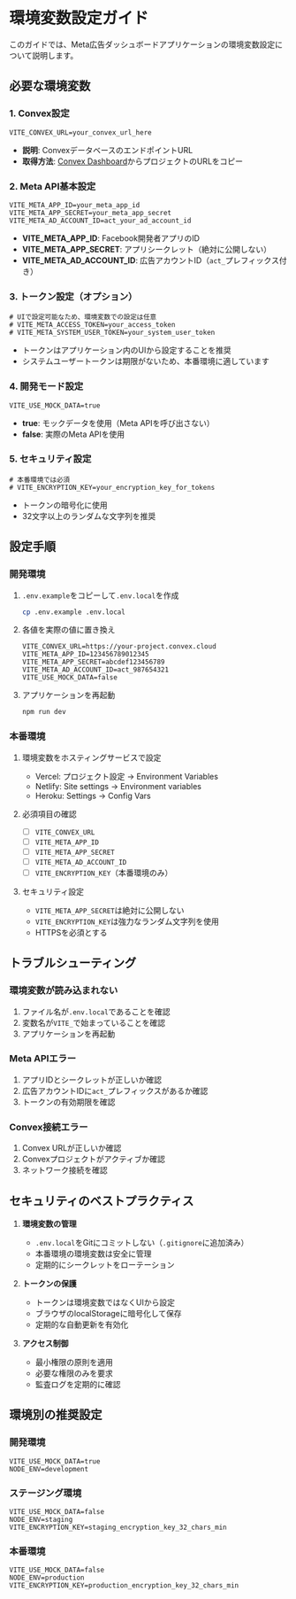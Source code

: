 # 環境変数設定ガイド

このガイドでは、Meta広告ダッシュボードアプリケーションの環境変数設定について説明します。

## 必要な環境変数

### 1. Convex設定

```env
VITE_CONVEX_URL=your_convex_url_here
```

- **説明**: ConvexデータベースのエンドポイントURL
- **取得方法**: [Convex Dashboard](https://dashboard.convex.dev/)からプロジェクトのURLをコピー

### 2. Meta API基本設定

```env
VITE_META_APP_ID=your_meta_app_id
VITE_META_APP_SECRET=your_meta_app_secret
VITE_META_AD_ACCOUNT_ID=act_your_ad_account_id
```

- **VITE_META_APP_ID**: Facebook開発者アプリのID
- **VITE_META_APP_SECRET**: アプリシークレット（絶対に公開しない）
- **VITE_META_AD_ACCOUNT_ID**: 広告アカウントID（`act_`プレフィックス付き）

### 3. トークン設定（オプション）

```env
# UIで設定可能なため、環境変数での設定は任意
# VITE_META_ACCESS_TOKEN=your_access_token
# VITE_META_SYSTEM_USER_TOKEN=your_system_user_token
```

- トークンはアプリケーション内のUIから設定することを推奨
- システムユーザートークンは期限がないため、本番環境に適しています

### 4. 開発モード設定

```env
VITE_USE_MOCK_DATA=true
```

- **true**: モックデータを使用（Meta APIを呼び出さない）
- **false**: 実際のMeta APIを使用

### 5. セキュリティ設定

```env
# 本番環境では必須
# VITE_ENCRYPTION_KEY=your_encryption_key_for_tokens
```

- トークンの暗号化に使用
- 32文字以上のランダムな文字列を推奨

## 設定手順

### 開発環境

1. `.env.example`をコピーして`.env.local`を作成
   ```bash
   cp .env.example .env.local
   ```

2. 各値を実際の値に置き換え
   ```env
   VITE_CONVEX_URL=https://your-project.convex.cloud
   VITE_META_APP_ID=123456789012345
   VITE_META_APP_SECRET=abcdef123456789
   VITE_META_AD_ACCOUNT_ID=act_987654321
   VITE_USE_MOCK_DATA=false
   ```

3. アプリケーションを再起動
   ```bash
   npm run dev
   ```

### 本番環境

1. 環境変数をホスティングサービスで設定
   - Vercel: プロジェクト設定 → Environment Variables
   - Netlify: Site settings → Environment variables
   - Heroku: Settings → Config Vars

2. 必須項目の確認
   - [ ] `VITE_CONVEX_URL`
   - [ ] `VITE_META_APP_ID`
   - [ ] `VITE_META_APP_SECRET`
   - [ ] `VITE_META_AD_ACCOUNT_ID`
   - [ ] `VITE_ENCRYPTION_KEY`（本番環境のみ）

3. セキュリティ設定
   - `VITE_META_APP_SECRET`は絶対に公開しない
   - `VITE_ENCRYPTION_KEY`は強力なランダム文字列を使用
   - HTTPSを必須とする

## トラブルシューティング

### 環境変数が読み込まれない

1. ファイル名が`.env.local`であることを確認
2. 変数名が`VITE_`で始まっていることを確認
3. アプリケーションを再起動

### Meta APIエラー

1. アプリIDとシークレットが正しいか確認
2. 広告アカウントIDに`act_`プレフィックスがあるか確認
3. トークンの有効期限を確認

### Convex接続エラー

1. Convex URLが正しいか確認
2. Convexプロジェクトがアクティブか確認
3. ネットワーク接続を確認

## セキュリティのベストプラクティス

1. **環境変数の管理**
   - `.env.local`をGitにコミットしない（`.gitignore`に追加済み）
   - 本番環境の環境変数は安全に管理
   - 定期的にシークレットをローテーション

2. **トークンの保護**
   - トークンは環境変数ではなくUIから設定
   - ブラウザのlocalStorageに暗号化して保存
   - 定期的な自動更新を有効化

3. **アクセス制御**
   - 最小権限の原則を適用
   - 必要な権限のみを要求
   - 監査ログを定期的に確認

## 環境別の推奨設定

### 開発環境
```env
VITE_USE_MOCK_DATA=true
NODE_ENV=development
```

### ステージング環境
```env
VITE_USE_MOCK_DATA=false
NODE_ENV=staging
VITE_ENCRYPTION_KEY=staging_encryption_key_32_chars_min
```

### 本番環境
```env
VITE_USE_MOCK_DATA=false
NODE_ENV=production
VITE_ENCRYPTION_KEY=production_encryption_key_32_chars_min
```